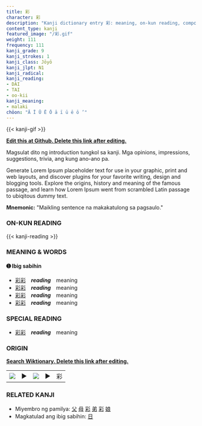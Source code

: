 ```yaml
---
title: 彩
character: 彩
description: "Kanji dictionary entry 彩: meaning, on-kun reading, compounds, origin, related kanji"
content_type: kanji
featured_image: "/彩.gif"
weight: 111
frequency: 111
kanji_grade: 9
kanji_strokes: 1
kanji_class: Jōyō
kanji_jlpt: N1
kanji_radical: 
kanji_reading: 
- DAI
- TAI
- oo-kii
kanji_meaning:
- malaki
chōon: "Ā Ī Ū Ē Ō ā ī ū ē ō ’"
---
```

[//]: # (Don't edit the line below. Kanji animated GIF code is automatically generated.)
{{< kanji-gif >}}

[//]: # (Edit below this line.)

**[Edit this at Github. Delete this link after editing.](https://github.com/tim0g/tim/tree/main/content/kanji/彩/index.md)**

Magsulat dito ng introduction tungkol sa kanji. Mga opinions, impressions, suggestions, trivia, ang kung ano-ano pa.

Generate Lorem Ipsum placeholder text for use in your graphic, print and web layouts, and discover plugins for your favorite writing, design and blogging tools. Explore the origins, history and meaning of the famous passage, and learn how Lorem Ipsum went from scrambled Latin passage to ubiqitous dummy text.
 
**Mnemonic:** "Maikling sentence na makakatulong sa pagsaulo."

### ON-KUN READING

[//]: # (Don't edit the line below. ON-KUN READING code is automatically generated.)
{{< kanji-reading >}}

### MEANING & WORDS

#### ➊ **Ibig sabihin**
  - [彩](../彩)[彩](../彩)　***reading***　meaning
  - [彩](../彩)[彩](../彩)　***reading***　meaning
  - [彩](../彩)[彩](../彩)　***reading***　meaning
  - [彩](../彩)[彩](../彩)　***reading***　meaning

### SPECIAL READING
  - [彩](../彩)[彩](../彩)　***reading***　meaning

### ORIGIN

**[Search Wiktionary. Delete this link after editing.](https://wiktionary.org/wiki/彩)**
<table class="kanji-table"><tr><td>
<img src="60px-彩-bronze.svg.png">
</td><td>▶</td><td>
<img src="60px-彩-oracle.svg.png">
</td><td>▶</td>
<td class="kanji-origin">彩</td>
</tr></table>

### RELATED KANJI
- Miyembro ng pamilya: [父](../父) [母](../母) [彩](../彩) [弟](../弟) [彩](../彩) [娘](../娘)
- Magkatulad ang ibig sabihin: [日](../日)
